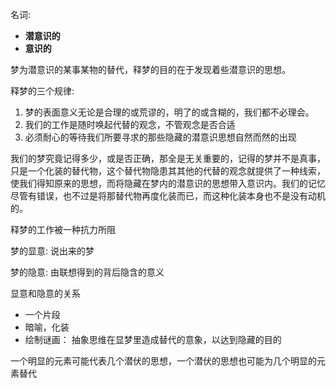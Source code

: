 名词:
+ **潜意识的**
+ **意识的**


梦为潜意识的某事某物的替代，释梦的目的在于发现着些潜意识的思想。

释梦的三个规律:
1. 梦的表面意义无论是合理的或荒谬的，明了的或含糊的，我们都不必理会。
2. 我们的工作是随时唤起代替的观念，不管观念是否合适
3. 必须耐心的等待我们所要寻求的那些隐藏的潜意识思想自然而然的出现

我们的梦究竟记得多少，或是否正确，那全是无关重要的，记得的梦并不是真事，只是一个化装的替代物，这个替代物隐患其其他的代替的观念就提供了一种线索，使我们得知原来的思想，而将隐藏在梦内的潜意识的思想带入意识内。我们的记忆尽管有错误，也不过是将那替代物再度化装而已，而这种化装本身也不是没有动机的。

释梦的工作被一种抗力所阻


梦的显意: 说出来的梦

梦的隐意: 由联想得到的背后隐含的意义

显意和隐意的关系
+ 一个片段
+ 暗喻，化装
+ 绘制谜画： 抽象思维在显梦里造成替代的意象，以达到隐藏的目的

一个明显的元素可能代表几个潜伏的思想，一个潜伏的思想也可能为几个明显的元素替代

